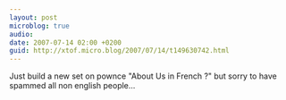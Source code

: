 ```yaml
---
layout: post
microblog: true
audio: 
date: 2007-07-14 02:00 +0200
guid: http://xtof.micro.blog/2007/07/14/t149630742.html
---
```

Just build a new set on pownce "About Us in French ?" but sorry to have spammed all non english people...
